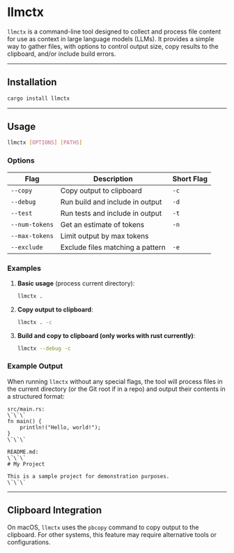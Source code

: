 # llmctx

`llmctx` is a command-line tool designed to collect and process
file content for use as context in large language models (LLMs).
It provides a simple way to gather files, with options to control
output size, copy results to the clipboard, and/or include build
errors.

---

## Installation

```bash
cargo install llmctx
```

---

## Usage

```bash
llmctx [OPTIONS] [PATHS]
```

### Options

| Flag              | Description                      | Short Flag |
|-------------------|----------------------------------|------------|
| `--copy`          | Copy output to clipboard         | `-c`       |
| `--debug`         | Run build and include in output  | `-d`       |
| `--test`          | Run tests and include in output  | `-t`       |
| `--num-tokens`    | Get an estimate of tokens        | `-n`       |
| `--max-tokens`    | Limit output by max tokens       |            |
| `--exclude`       | Exclude files matching a pattern | `-e`       |

### Examples

1. **Basic usage** (process current directory):
   ```bash
   llmctx .
   ```

2. **Copy output to clipboard**:
   ```bash
   llmctx . -c
   ```

3. **Build and copy to clipboard (only works with rust currently)**:
   ```bash
   llmctx --debug -c
   ```

### Example Output

When running `llmctx` without any special flags, the tool will
process files in the current directory (or the Git root if in a
repo) and output their contents in a structured format:

```text
src/main.rs:
\`\`\`
fn main() {
    println!("Hello, world!");
}
\`\`\`

README.md:
\`\`\`
# My Project

This is a sample project for demonstration purposes.
\`\`\`
```

---

## Clipboard Integration

On macOS, `llmctx` uses the `pbcopy` command to copy output to the
clipboard. For other systems, this feature may require alternative
tools or configurations.

